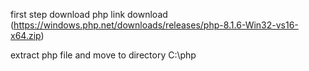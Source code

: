 first step download php link download (https://windows.php.net/downloads/releases/php-8.1.6-Win32-vs16-x64.zip)

extract php file and move to directory C:\php
